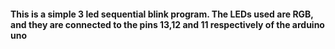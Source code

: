 #### This is a simple 3 led sequential blink program. The LEDs used are RGB, and they are connected to the pins 13,12 and 11 respectively of the arduino uno
